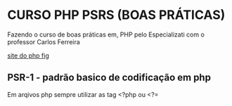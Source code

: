 # CURSO PHP PSRS (BOAS PRÁTICAS)
 Fazendo o curso de  boas práticas  em, PHP pelo Especializati com o professor Carlos Ferreira

[site do php fig ](https://www.php-fig.org/)

## PSR-1 - padrão basico de codificação em php
Em arqivos php sempre utilizar as tag <?php ou <?=